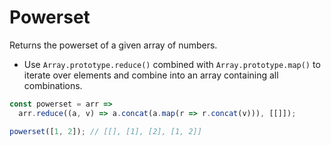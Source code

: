 # Powerset

Returns the powerset of a given array of numbers.

* Use `Array.prototype.reduce()` combined with `Array.prototype.map()` to iterate over elements and combine into an array containing all combinations.

```js
const powerset = arr =>
  arr.reduce((a, v) => a.concat(a.map(r => r.concat(v))), [[]]);
```

```js
powerset([1, 2]); // [[], [1], [2], [1, 2]]
```
